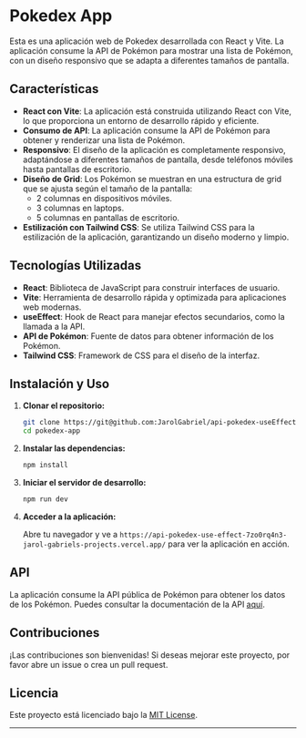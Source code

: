 # Pokedex App

Esta es una aplicación web de Pokedex desarrollada con React y Vite. La
aplicación consume la API de Pokémon para mostrar una lista de Pokémon, con un
diseño responsivo que se adapta a diferentes tamaños de pantalla.

## Características

- **React con Vite**: La aplicación está construida utilizando React con Vite,
  lo que proporciona un entorno de desarrollo rápido y eficiente.
- **Consumo de API**: La aplicación consume la API de Pokémon para obtener y
  renderizar una lista de Pokémon.
- **Responsivo**: El diseño de la aplicación es completamente responsivo,
  adaptándose a diferentes tamaños de pantalla, desde teléfonos móviles hasta
  pantallas de escritorio.
- **Diseño de Grid**: Los Pokémon se muestran en una estructura de grid que se
  ajusta según el tamaño de la pantalla:
  - 2 columnas en dispositivos móviles.
  - 3 columnas en laptops.
  - 5 columnas en pantallas de escritorio.
- **Estilización con Tailwind CSS**: Se utiliza Tailwind CSS para la
  estilización de la aplicación, garantizando un diseño moderno y limpio.

## Tecnologías Utilizadas

- **React**: Biblioteca de JavaScript para construir interfaces de usuario.
- **Vite**: Herramienta de desarrollo rápida y optimizada para aplicaciones web
  modernas.
- **useEffect**: Hook de React para manejar efectos secundarios, como la llamada
  a la API.
- **API de Pokémon**: Fuente de datos para obtener información de los Pokémon.
- **Tailwind CSS**: Framework de CSS para el diseño de la interfaz.

## Instalación y Uso

1. **Clonar el repositorio:**

   ```bash
   git clone https://git@github.com:JarolGabriel/api-pokedex-useEffect.git
   cd pokedex-app
   ```

2. **Instalar las dependencias:**

   ```bash
   npm install
   ```

3. **Iniciar el servidor de desarrollo:**

   ```bash
   npm run dev
   ```

4. **Acceder a la aplicación:**

   Abre tu navegador y ve a `https://api-pokedex-use-effect-7zo0rq4n3-jarol-gabriels-projects.vercel.app/` para ver la aplicación en
   acción.

## API

La aplicación consume la API pública de Pokémon para obtener los datos de los
Pokémon. Puedes consultar la documentación de la API
[aquí](https://pokeapi.co/docs/v2).

## Contribuciones

¡Las contribuciones son bienvenidas! Si deseas mejorar este proyecto, por favor
abre un issue o crea un pull request.

## Licencia

Este proyecto está licenciado bajo la [MIT License](LICENSE).

---
